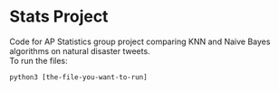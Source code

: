 # Stats Project
Code for AP Statistics group project comparing KNN and Naive Bayes algorithms on natural disaster tweets.  
To run the files:
```
python3 [the-file-you-want-to-run]
```
